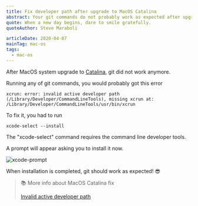 ```yaml
---
title: Fix developer path after upgrade to MacOS Catalina
abstract: Your git commands do not probably work as expected after upgrade to MacOS Catalina, here is how to fix developer path error.
quote: When a new day begins, dare to smile gratefully.
quoteAuthor: Steve Maraboli

articleDate: 2020-04-07
mainTag: mac-os
tags:
  - mac-os
---
```


After MacOS system upgrade to [Catalina](https://www.apple.com/macos/catalina/), git did not work anymore.

Running any of git commands, you would probably got this error

```shell
xcrun: error: invalid active developer path (/Library/Developer/CommandLineTools), missing xcrun at: /Library/Developer/CommandLineTools/usr/bin/xcrun
```

To fix it, you had to run

```shell
xcode-select --install
```

The "xcode-select" command requires the command line developer tools.

A prompt will appear asking you to install it now.

![xcode-prompt](https://res.cloudinary.com/giuliachiola/image/upload/v1585479297/super-blog/til/11-macos-catalina/xcode-prompt_n6obrx.jpg)

When installation is completed, git should work as expected! 😎

> 📚 More info about MacOS Catalina fix
>
> [Invalid active developer path](https://apple.stackexchange.com/questions/254380/why-am-i-getting-an-invalid-active-developer-path-when-attempting-to-use-git-a)
